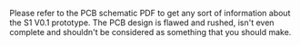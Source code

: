 Please refer to the PCB schematic PDF to get any sort of information about the S1 V0.1 prototype. The PCB design is flawed and rushed, isn't even complete and shouldn't be considered as something that you should make.
